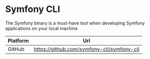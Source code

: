 # Symfony CLI

The Symfony binary is a must-have tool when developing Symfony applications on your local machine

| Platform | Url                                                              |
|----------|------------------------------------------------------------------|
| GitHub   | https://github.com/symfony-cli/symfony-cli                       |
